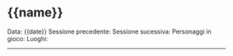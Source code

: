 # {{name}}
Data: {{date}}
Sessione precedente:
Sessione sucessiva:
Personaggi in gioco:
Luoghi:

----